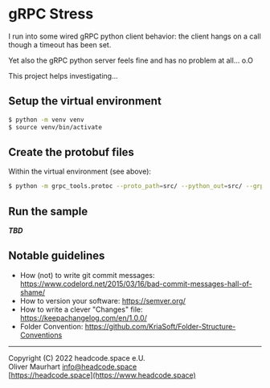 # gRPC Stress

I run into some wired gRPC python client behavior: the client hangs on a call
though a timeout has been set.

Yet also the gRPC python server feels fine and has no problem at all... o.O 

This project helps investigating...


## Setup the virtual environment

```bash
$ python -m venv venv
$ source venv/bin/activate
```


## Create the protobuf files

Within the virtual environment (see above): 
```bash
$ python -m grpc_tools.protoc --proto_path=src/ --python_out=src/ --grpc_python_out=src/ src/server.proto 
```


## Run the sample

***TBD***



## Notable guidelines

* How (not) to write git commit messages: https://www.codelord.net/2015/03/16/bad-commit-messages-hall-of-shame/
* How to version your software: https://semver.org/
* How to write a clever "Changes" file: https://keepachangelog.com/en/1.0.0/
* Folder Convention: https://github.com/KriaSoft/Folder-Structure-Conventions


---

Copyright (C) 2022 headcode.space e.U.  
Oliver Maurhart <info@headcode.space>  
[https://headcode.space](https://www.headcode.space)
